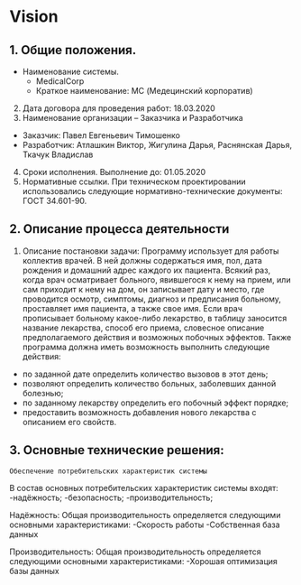 # Vision
## 1.	Общие положения.
  *	Наименование системы.
     *	MedicalCorp
     *	Краткое наименование: MC (Медецинский корпоратив)
 2.	Дата договора для проведения работ: 18.03.2020
 3.	Наименование организации – Заказчика и Разработчика
   - Заказчик: Павел Евгеньевич Тимошенко
   - Разработчик: Атлашкин Виктор, Жигулина Дарья, Раснянская Дарья, Ткачук Владислав
 4.	Сроки исполнения.
Выполнение до: 01.05.2020
 5.	Нормативные ссылки.
При техническом проектировании использовались следующие нормативно-технические документы:
ГОСТ 34.601-90.

## 2.	 Описание процесса деятельности
 1.	Описание постановки задачи: 
Программу использует для работы коллектив врачей. В ней должны содержаться имя, пол, дата рождения и домашний адрес каждого их пациента. Всякий раз, когда врач осматривает больного, явившегося к нему на прием, или сам приходит к нему на дом, он записывает дату и место, где проводится осмотр, симптомы, диагноз и предписания больному, проставляет имя пациента, а также свое имя. Если врач прописывает больному какое-либо лекарство, в таблицу заносится название лекарства, способ его приема, словесное описание предполагаемого действия и возможных побочных эффектов. Также программа должна иметь возможность выполнить следующие действия:
   -   по заданной дате определить количество вызовов в этот день;
   -   позволяют определить количество больных, заболевших данной болезнью;
   -  по заданному лекарству определить его побочный эффект порядке;
   - предоставить возможность добавления нового лекарства с описанием его свойств.
## 3.	Основные технические решения:
 	Обеспечение потребительских характеристик системы
В состав основных потребительских характеристик системы входят: 
-надёжность;
-безопасность;
-производительность;

Надёжность:
Общая производительность определяется следующими основными характеристиками:
-Скорость работы
-Собственная база данных 

Производительность:
Общая производительность определяется следующими основными характеристиками:
-Хорошая оптимизация базы данных
